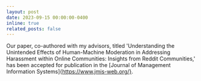 ```yaml
---
layout: post
date: 2023-09-15 00:00:00-0400
inline: true
related_posts: false
---
```


Our paper, co-authored with my advisors, titled 'Understanding the Unintended Effects of Human-Machine Moderation in Addressing Harassment within Online Communities: Insights from Reddit Communities,' has been accepted for publication in the [Journal of Management Information Systems]{https://www.jmis-web.org/}.